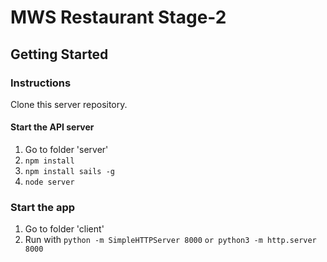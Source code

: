 # MWS Restaurant Stage-2


## Getting Started

### Instructions

Clone this server repository.

#### Start the API server
1. Go to folder 'server'
2. `npm install`
3. `npm install sails -g`
4. `node server`
### Start the app 
1. Go to folder 'client'
2. Run with `python -m SimpleHTTPServer 8000` `or python3 -m http.server 8000`
